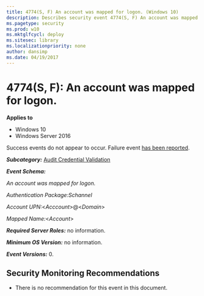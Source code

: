 ```yaml
---
title: 4774(S, F) An account was mapped for logon. (Windows 10)
description: Describes security event 4774(S, F) An account was mapped for logon.
ms.pagetype: security
ms.prod: w10
ms.mktglfcycl: deploy
ms.sitesec: library
ms.localizationpriority: none
author: dansimp
ms.date: 04/19/2017
---
```


# 4774(S, F): An account was mapped for logon.

**Applies to**
-   Windows 10
-   Windows Server 2016

Success events do not appear to occur. Failure event [has been reported](http://forum.ultimatewindowssecurity.com/Topic7313-282-1.aspx). 

***Subcategory:***&nbsp;[Audit Credential Validation](audit-credential-validation.md)

***Event Schema:***

*An account was mapped for logon.*

*Authentication Package:Schannel*

*Account UPN:*<*Acccount*>@<*Domain*>

*Mapped Name:*<*Account*>

***Required Server Roles:*** no information.

***Minimum OS Version:*** no information.

***Event Versions:*** 0.

## Security Monitoring Recommendations

-   There is no recommendation for this event in this document.

